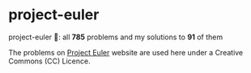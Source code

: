 # project-euler
project-euler 🔢: all **785** problems and my solutions to **91** of them

The problems on [Project Euler](https://projecteuler.net/) website are used here under a Creative Commons (CC) Licence.
